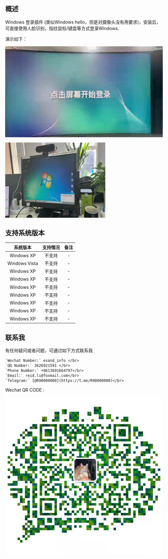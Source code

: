 ## 概述
Windows 登录插件 (类似Windows hello，但是对摄像头没有用要求)，安装后，可直接使用人脸识别，指纹鼠标/键盘等方式登录Windows.


演示如下：

![DEMO](imgs/demo.gif)

![DEMO](imgs/demo_1.gif)


## 支持系统版本
|系统版本|支持情况|备注|
|:---:|:---:|:---:|
|Windows XP|不支持| - |
|Windows Vista|不支持| - |
|Windows XP|不支持| - |
|Windows XP|不支持| - |
|Windows XP|不支持| - |
|Windows XP|不支持| - |
|Windows XP|不支持| - |
|Windows XP|不支持| - |
|Windows XP|不支持| - |



## 联系我
有任何疑问或者问题，可通过如下方式联系我

```
`Wechat Number:` esand_info </br>
`QQ Number:` 3626921591 </br>
`Phone Number:` +8613691664797</br>
`Email:` reid.li@foxmail.com</br>
`Telegram:` [@R90000000](https://t.me/R90000000)</br>
```


Wechat QR CODE :

![QRCODE](imgs/qrcode.jpeg)

